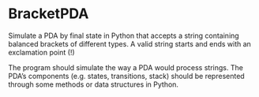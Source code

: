 # BracketPDA
Simulate a PDA by final state in Python that accepts a string containing balanced brackets of different types. A valid string starts and ends with an exclamation point (!)


The program should simulate the way a PDA would process strings. The PDA’s components (e.g. states, transitions, stack) should be represented through some methods or data structures in Python.
